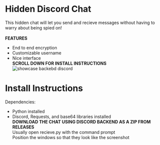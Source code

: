 # Hidden Discord Chat
This hidden chat will let you send and recieve messages without having to warry about being spied on!<br>
<br>
**FEATURES**
- End to end encryption
- Customizable username
- Nice interface<br>
**SCROLL DOWN FOR INSTALL INSTRUCTIONS**<br>
![showcase backebd discord](https://github.com/ruhaan-bit/Hidden-Discord-Chat/assets/65218875/4c6a5935-f1c6-41f3-8065-8523da333479)<br>

# Install Instructions
Dependencies:
- Python installed<br>
- Discord, Requests, and base64 libraries installed<br>
**DOWNLOAD THE CHAT USING DISCORD BACKEND AS A ZIP FROM RELEASES**<br>
Usually open recieve.py with the command prompt<br>
Position the windows so that they look like the screenshot<br>
